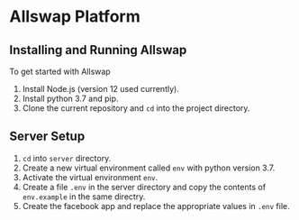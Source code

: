 # Allswap Platform

## Installing and Running Allswap

To get started with Allswap

1. Install Node.js (version 12 used currently).
2. Install python 3.7 and pip.
3. Clone the current repository and `cd` into the project directory.

## Server Setup

1. `cd` into `server` directory.
2. Create a new virtual environment called `env` with python version 3.7.
3. Activate the virtual environment `env`.
4. Create a file `.env` in the server directory and copy the contents of `env.example` in the same directry.
5. Create the facebook app and replace the appropriate values in `.env` file.
